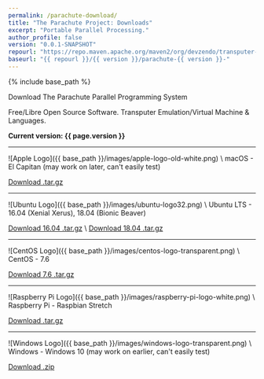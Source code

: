 ```yaml
---
permalink: /parachute-download/
title: "The Parachute Project: Downloads"
excerpt: "Portable Parallel Processing."
author_profile: false
version: "0.0.1-SNAPSHOT"
repourl: "https://repo.maven.apache.org/maven2/org/devzendo/transputer-emulator"
baseurl: "{{ repourl }}/{{ version }}/parachute-{{ version }}-"
---
```


{% include base_path %}


Download The Parachute Parallel Programming System

Free/Libre Open Source Software. Transputer Emulation/Virtual Machine & Languages.


<p/>
<b>Current version: {{ page.version }}</b>
<p/>

---

![Apple Logo]({{ base_path }}/images/apple-logo-old-white.png) \\
macOS - El Capitan (may work on later, can't easily test)

<a href="{{ page.baseurl }}-mac-x86_64.tar.gz">Download .tar.gz</a>

---

![Ubuntu Logo]({{ base_path }}/images/ubuntu-logo32.png) \\
Ubuntu LTS - 16.04 (Xenial Xerus), 18.04 (Bionic Beaver)

<a href="{{ page.baseurl }}-ubuntu-16.04-linux-x86_64.tar.gz">Download 16.04 .tar.gz</a> \\
<a href="{{ page.baseurl }}-ubuntu-18.04-linux-x86_64.tar.gz">Download 18.04 .tar.gz</a>

---

![CentOS Logo]({{ base_path }}/images/centos-logo-transparent.png) \\
CentOS - 7.6

<a href="{{ page.baseurl }}-centos-7-linux-x86_64.tar.gz">Download 7.6 .tar.gz</a>

---

![Raspberry Pi Logo]({{ base_path }}/images/raspberry-pi-logo-white.png) \\
Raspberry Pi - Raspbian Stretch

<a href="{{ page.baseurl }}-raspbian-9-linux-arm_32.tar.gz">Download .tar.gz</a>

---

![Windows Logo]({{ base_path }}/images/windows-logo-transparent.png) \\
Windows - Windows 10 (may work on earlier, can't easily test)

<a href="{{ page.baseurl }}-windows-x86_64.zip">Download .zip</a>


